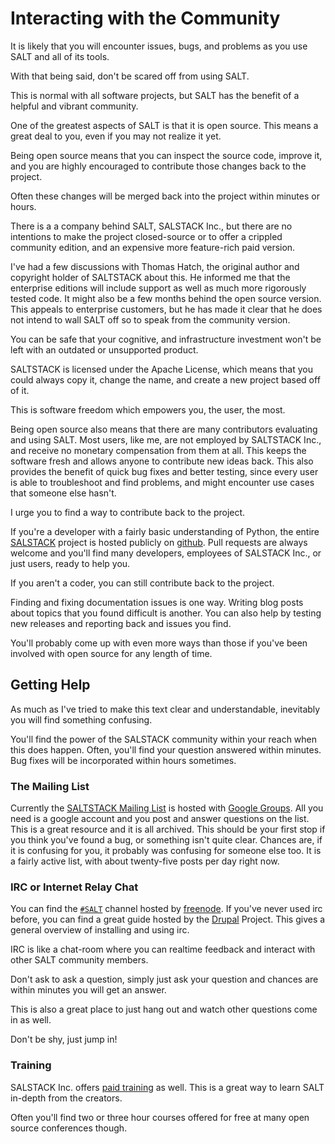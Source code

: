 # Interacting with the Community

It is likely that you will encounter issues, bugs, and problems as you use SALT and all of its tools.

With that being said, don't be scared off from using SALT.

This is normal with all software projects, but SALT has the benefit of a helpful and vibrant community.

One of the greatest aspects of SALT is that it is open source. This means a great deal to you, even if you may not realize it yet.

Being open source means that you can inspect the source code, improve it, and you are highly encouraged to contribute those changes back to the project.

Often these changes will be merged back into the project within minutes or hours.

There is a a company behind SALT, SALSTACK Inc., but there are no intentions to make the project closed-source or to offer a crippled community edition, and an expensive more feature-rich paid version.

I've had a few discussions with Thomas Hatch, the original author and copyright holder of SALTSTACK about this. He informed me that the enterprise editions will include support as well as much more rigorously tested code. It might also be a few months behind the open source version. This appeals to enterprise customers, but he has made it clear that he does not intend to wall SALT off so to speak from the community version.

You can be safe that your cognitive, and infrastructure investment won't be left with an outdated or unsupported product.

SALTSTACK is licensed under the Apache License, which means that  you could always copy it, change the name, and create a new project based off of it.

This is software freedom which empowers you, the user, the most.

Being open source also means that there are many contributors evaluating and using SALT. Most users, like me, are not employed by SALTSTACK Inc., and receive no monetary compensation from them at all. This keeps the software fresh and allows anyone to contribute new ideas back. This also provides the benefit of quick bug fixes and better testing, since every user is able to troubleshoot and find problems, and might encounter use cases that someone else hasn't.

I urge you to find a way to contribute back to the project.

If you're a developer with a fairly basic understanding of Python, the entire [SALSTACK](http://github.com/salstack/salt) project is hosted publicly on [github](http://github.com). Pull requests are always welcome and you'll find many developers, employees of SALSTACK Inc., or just users, ready to help you.

If you aren't a coder, you can still contribute back to the project.

Finding and fixing documentation issues is one way. Writing blog posts about topics that you found difficult is another. You can also help by testing new releases and reporting back and issues you find.

You'll probably come up with even more ways than those if you've been involved with open source for any length of time.


## Getting Help

As much as I've tried to make this text clear and understandable, inevitably you will find something confusing.

You'll find the power of the SALSTACK community within your reach when this does happen. Often, you'll find your question answered within minutes. Bug fixes will be incorporated within hours sometimes.

### The Mailing List

Currently the [SALTSTACK Mailing List](https://groups.google.com/forum/#!forum/salt-users) is hosted with [Google Groups](http://groups.google.com). All you need is a google account and you post and answer questions on the list. This is a great resource and it is all archived. This should be your first stop if you think you've found a bug, or something isn't quite clear. Chances are, if it is confusing for you, it probably was confusing for someone else too. It is a fairly active list, with about twenty-five posts per day right now.

### IRC or Internet Relay Chat

You can find the [`#SALT`](http://webchat.freenode.net/) channel hosted by [freenode](http://freenode.net/). If you've never used irc before, you can find a great guide hosted by the [Drupal](https://drupal.org/irc/setting-up) Project. This gives a general overview of installing and using irc. 

IRC is like a chat-room where you can realtime feedback and interact with other SALT community members. 

Don't ask to ask a question, simply just ask your question and chances are within minutes you will get an answer.

This is also a great place to just hang out and watch other questions come in as well. 

Don't be shy, just jump in!

### Training

SALSTACK Inc. offers [paid training](http://saltstack.com/services) as well. This is a great way to learn SALT in-depth from the creators. 

Often you'll find two or three hour courses offered for free at many open source conferences though.

